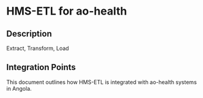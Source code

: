 # HMS-ETL for ao-health

## Description

Extract, Transform, Load

## Integration Points

This document outlines how HMS-ETL is integrated with ao-health systems in Angola.
